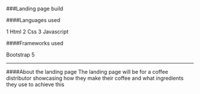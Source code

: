 ###Landing page build

####Languages used

1 Html
2 Css
3 Javascript

####Frameworks used

Bootstrap 5

---

####About the landing page
The landing page will be for a coffee distributor showcasing how they make their coffee and what ingredients they use to achieve this
